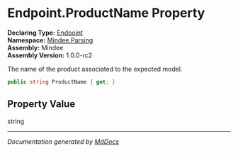 ﻿<!--  
  <auto-generated>   
    The contents of this file were generated by a tool.  
    Changes to this file may be list if the file is regenerated  
  </auto-generated>   
-->

# Endpoint.ProductName Property

**Declaring Type:** [Endpoint](../index.md)  
**Namespace:** [Mindee.Parsing](../../index.md)  
**Assembly:** Mindee  
**Assembly Version:** 1.0.0\-rc2

The name of the product associated to the expected model.

```csharp
public string ProductName { get; }
```

## Property Value

string

___

*Documentation generated by [MdDocs](https://github.com/ap0llo/mddocs)*

